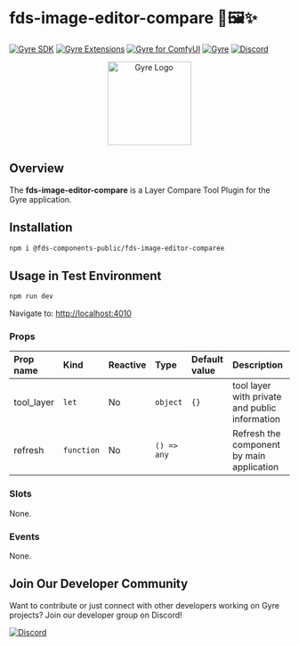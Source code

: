 # fds-image-editor-compare 🔧🖼️✨

[![Gyre SDK](https://img.shields.io/badge/Gyre%20SDK-Explore-blue?style=for-the-badge&logo=github)](https://flyingdogsoftware.github.io/gyre-sdk/)
[![Gyre Extensions](https://img.shields.io/badge/Gyre%20Extensions-Repository-blue?style=for-the-badge&logo=github)](https://github.com/flyingdogsoftware/gyre-extensions/)
[![Gyre for ComfyUI](https://img.shields.io/badge/Gyre%20for%20ComfyUI-Explore-blue?style=for-the-badge&logo=github)](https://github.com/flyingdogsoftware/gyre_for_comfyui)
[![Gyre](https://img.shields.io/badge/Gyre-Website-orange?style=for-the-badge&logo=internet-explorer)](https://gyre.ai)
[![Discord](https://img.shields.io/badge/Discord-Join%20Us-7289DA?style=for-the-badge&logo=discord)](https://discord.gg/HyaNtnU5Pw)

<p align="center">
  <img src="https://gyre.ai/images/logo.png" alt="Gyre Logo" width="150px">
</p>

## Overview

The **fds-image-editor-compare** is a Layer Compare Tool Plugin for the Gyre application.

## Installation

```sh
npm i @fds-components-public/fds-image-editor-comparee
```

## Usage in Test Environment

```sh
npm run dev
```

Navigate to: [http://localhost:4010](http://localhost:4010)

### Props

| Prop name  | Kind         | Reactive | Type            | Default value | Description                                   |
| :--------- | :----------- | :------- | :-------------- | :------------ | :-------------------------------------------- |
| tool_layer | <code>let</code> | No      | <code>object</code> | <code>{}</code> | tool layer with private and public information |
| refresh    | <code>function</code> | No      | <code>() => any</code> | <code></code> | Refresh the component by main application      |

### Slots

None.

### Events

None.

## Join Our Developer Community

Want to contribute or just connect with other developers working on Gyre projects? Join our developer group on Discord!

[![Discord](https://img.shields.io/badge/Discord-Join%20Us-7289DA?style=for-the-badge&logo=discord)](https://discord.gg/HyaNtnU5Pw)

 

 

